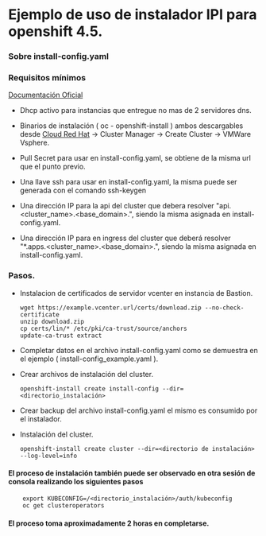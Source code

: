 # Ejemplo de uso de instalador IPI para openshift 4.5.
### Sobre install-config.yaml
### Requisitos mínimos
[Documentación Oficial](https://docs.openshift.com/container-platform/4.6/installing/installing_vsphere/installing-vsphere-installer-provisioned-customizations.html)

- Dhcp activo para instancias que entregue no mas de 2 servidores dns.

- Binarios de instalación ( oc - openshift-install ) ambos descargables desde [Cloud Red Hat](https://cloud.redhat.com) -> Cluster Manager -> Create Cluster -> VMWare Vsphere.

- Pull Secret para usar en install-config.yaml, se obtiene de la misma url que el punto previo.

- Una llave ssh para usar en install-config.yaml, la misma puede ser generada con el comando ssh-keygen

- Una dirección IP para la api del cluster que debera resolver "api.<cluster_name>.<base_domain>.", siendo la misma asignada en install-config.yaml.

- Una dirección IP para en ingress del cluster que deberá resolver "*.apps.<cluster_name>.<base_domain>.", siendo la misma asignada en install-config.yaml.

### Pasos.

- Instalacion de certificados de servidor vcenter en instancia de Bastion.
    ```
    wget https://example.vcenter.url/certs/download.zip --no-check-certificate
    unzip download.zip
    cp certs/lin/* /etc/pki/ca-trust/source/anchors
    update-ca-trust extract
    ```

- Completar datos en el archivo install-config.yaml como se demuestra en el ejemplo ( install-config_example.yaml ).

- Crear archivos de instalación del cluster.
    ```
    openshift-install create install-config --dir=<directorio_instalación>
    ```

- Crear backup del archivo install-config.yaml el mismo es consumido por el instalador.

- Instalación del cluster.
    ```
    openshift-install create cluster --dir=<directorio de instalación> --log-level=info
    ```

#### El proceso de instalación también puede ser observado en otra sesión de consola realizando los siguientes pasos

```
    export KUBECONFIG=/<directorio_instalación>/auth/kubeconfig
    oc get clusteroperators
```

#### El proceso toma aproximadamente 2 horas en completarse.
